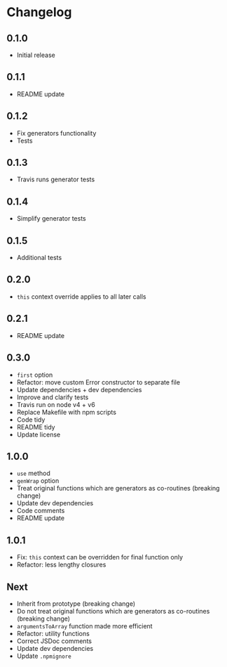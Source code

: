 # Changelog

## 0.1.0

* Initial release

## 0.1.1

* README update

## 0.1.2

* Fix generators functionality
* Tests

## 0.1.3

* Travis runs generator tests

## 0.1.4

* Simplify generator tests

## 0.1.5

* Additional tests

## 0.2.0

* `this` context override applies to all later calls

## 0.2.1

* README update

## 0.3.0

* `first` option
* Refactor: move custom Error constructor to separate file
* Update dependencies + dev dependencies
* Improve and clarify tests
* Travis run on node v4 + v6
* Replace Makefile with npm scripts
* Code tidy
* README tidy
* Update license

## 1.0.0

* `use` method
* `genWrap` option
* Treat original functions which are generators as co-routines (breaking change)
* Update dev dependencies
* Code comments
* README update

## 1.0.1

* Fix: `this` context can be overridden for final function only
* Refactor: less lengthy closures

## Next

* Inherit from prototype (breaking change)
* Do not treat original functions which are generators as co-routines (breaking change)
* `argumentsToArray` function made more efficient
* Refactor: utility functions
* Correct JSDoc comments
* Update dev dependencies
* Update `.npmignore`
